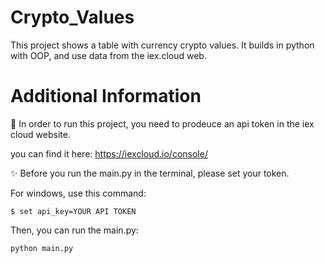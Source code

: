 # Crypto_Values
This project shows a table with currency crypto values.
It builds in python with OOP, and use data from the iex.cloud web.

# Additional Information
💫 In order to run this project, you need to prodeuce an api token in the iex cloud website. 

you can find it here: https://iexcloud.io/console/

✨ Before you run the main.py in the terminal, please set your token.

For windows, use this command:

```
$ set api_key=YOUR API TOKEN
```

Then, you can run the main.py:

```
python main.py
```
